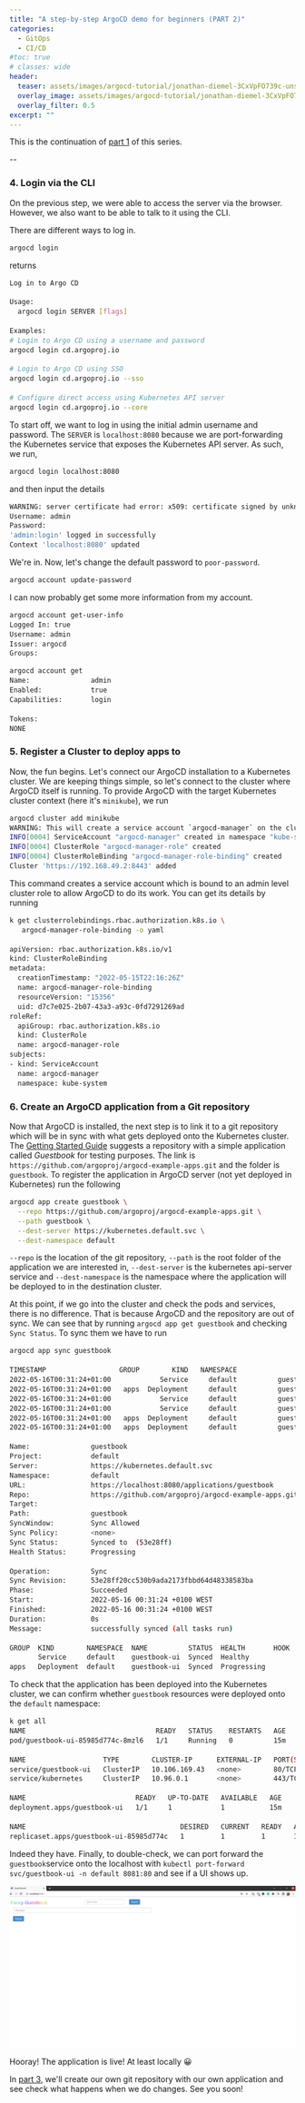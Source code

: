 ```yaml
---
title: "A step-by-step ArgoCD demo for beginners (PART 2)"
categories:
  - GitOps
  - CI/CD
#toc: true
# classes: wide
header:
  teaser: assets/images/argocd-tutorial/jonathan-diemel-3CxVpFO739c-unsplash.jpg
  overlay_image: assets/images/argocd-tutorial/jonathan-diemel-3CxVpFO739c-unsplash.jpg
  overlay_filter: 0.5
excerpt: ""
---
```


This is the continuation of [part 1](https://torresdacosta.com/argocd-demo-part-1) of this series.

\-- 

### 4. Login via the CLI
On the previous step, we were able to access the server via the browser. However, we also want to be able to talk to it using the CLI.

There are different ways to log in.

```bash
argocd login
```
returns
```bash
Log in to Argo CD

Usage:
  argocd login SERVER [flags]

Examples:
# Login to Argo CD using a username and password
argocd login cd.argoproj.io

# Login to Argo CD using SSO
argocd login cd.argoproj.io --sso

# Configure direct access using Kubernetes API server
argocd login cd.argoproj.io --core
```
To start off, we want to log in using the initial admin username and password. The `SERVER` is `localhost:8080` because we are port-forwarding the Kubernetes service that exposes the Kubernetes API server. As such, we run,
```bash
argocd login localhost:8080
```
and then input the details
```bash
WARNING: server certificate had error: x509: certificate signed by unknown authority. Proceed insecurely (y/n)? y
Username: admin
Password: 
'admin:login' logged in successfully
Context 'localhost:8080' updated
```

We're in. Now, let's change the default password to `poor-password`.

```bash
argocd account update-password
```
I can now probably get some more information from my account. 
```bash
argocd account get-user-info
Logged In: true
Username: admin
Issuer: argocd
Groups: 
```
```bash
argocd account get
Name:               admin
Enabled:            true
Capabilities:       login

Tokens:
NONE
```

### 5. Register a Cluster to deploy apps to

Now, the fun begins. Let's connect our ArgoCD installation to a Kubernetes cluster. We are keeping things simple, so let's connect to the cluster where ArgoCD itself is running. To provide ArgoCD with the target Kubernetes cluster context (here it's `minikube`), we run
```bash
argocd cluster add minikube
WARNING: This will create a service account `argocd-manager` on the cluster referenced by context `minikube` with full cluster level admin privileges. Do you want to continue [y/N]? y
INFO[0004] ServiceAccount "argocd-manager" created in namespace "kube-system" 
INFO[0004] ClusterRole "argocd-manager-role" created    
INFO[0004] ClusterRoleBinding "argocd-manager-role-binding" created 
Cluster 'https://192.168.49.2:8443' added

```
This command creates a service account which is bound to an admin level cluster role to allow ArgoCD to do its work. You can get its details by running
```bash
k get clusterrolebindings.rbac.authorization.k8s.io \
   argocd-manager-role-binding -o yaml

apiVersion: rbac.authorization.k8s.io/v1
kind: ClusterRoleBinding
metadata:
  creationTimestamp: "2022-05-15T22:16:26Z"
  name: argocd-manager-role-binding
  resourceVersion: "15356"
  uid: d7c7e025-2b07-43a3-a93c-0fd7291269ad
roleRef:
  apiGroup: rbac.authorization.k8s.io
  kind: ClusterRole
  name: argocd-manager-role
subjects:
- kind: ServiceAccount
  name: argocd-manager
  namespace: kube-system
```

### 6. Create an ArgoCD application from a Git repository

Now that ArgoCD is installed, the next step is to link it to a git repository which will be in sync with what gets deployed onto the Kubernetes cluster. The [Getting Started Guide](https://argo-cd.readthedocs.io/en/stable/getting_started/) suggests a repository with a simple application called *Guestbook* for testing purposes. The link is `https://github.com/argoproj/argocd-example-apps.git` and the folder is `guestbook`. To register the application in ArgoCD server (not yet deployed in Kubernetes) run the following
```bash
argocd app create guestbook \
  --repo https://github.com/argoproj/argocd-example-apps.git \
  --path guestbook \
  --dest-server https://kubernetes.default.svc \
  --dest-namespace default
```

`--repo` is the location of the git repository, `--path` is the root folder of the application we are interested in, `--dest-server` is the kubernetes api-server service and `--dest-namespace` is the namespace where the application will be deployed to in the destination cluster.

At this point, if we go into the cluster and check the pods and services, there is no difference. That is because ArgoCD and the repository are out of sync. We can see that by running `argocd app get guestbook` and checking `Sync Status`. To sync them we have to run 
```bash
argocd app sync guestbook

TIMESTAMP                  GROUP        KIND   NAMESPACE                  NAME    STATUS    HEALTH        HOOK  MESSAGE
2022-05-16T00:31:24+01:00            Service     default          guestbook-ui  OutOfSync  Missing              
2022-05-16T00:31:24+01:00   apps  Deployment     default          guestbook-ui  OutOfSync  Missing              
2022-05-16T00:31:24+01:00            Service     default          guestbook-ui    Synced  Healthy              
2022-05-16T00:31:24+01:00            Service     default          guestbook-ui    Synced   Healthy              service/guestbook-ui created
2022-05-16T00:31:24+01:00   apps  Deployment     default          guestbook-ui  OutOfSync  Missing              deployment.apps/guestbook-ui created
2022-05-16T00:31:24+01:00   apps  Deployment     default          guestbook-ui    Synced  Progressing              deployment.apps/guestbook-ui created

Name:               guestbook
Project:            default
Server:             https://kubernetes.default.svc
Namespace:          default
URL:                https://localhost:8080/applications/guestbook
Repo:               https://github.com/argoproj/argocd-example-apps.git
Target:             
Path:               guestbook
SyncWindow:         Sync Allowed
Sync Policy:        <none>
Sync Status:        Synced to  (53e28ff)
Health Status:      Progressing

Operation:          Sync
Sync Revision:      53e28ff20cc530b9ada2173fbbd64d48338583ba
Phase:              Succeeded
Start:              2022-05-16 00:31:24 +0100 WEST
Finished:           2022-05-16 00:31:24 +0100 WEST
Duration:           0s
Message:            successfully synced (all tasks run)

GROUP  KIND        NAMESPACE  NAME          STATUS  HEALTH       HOOK  MESSAGE
       Service     default    guestbook-ui  Synced  Healthy            service/guestbook-ui created
apps   Deployment  default    guestbook-ui  Synced  Progressing        deployment.apps/guestbook-ui created
```

To check that the application has been deployed into the Kubernetes cluster, we can confirm whether `guestbook` resources were deployed onto the `default` namespace:
```bash
k get all 
NAME                                READY   STATUS    RESTARTS   AGE
pod/guestbook-ui-85985d774c-8mzl6   1/1     Running   0          15m

NAME                   TYPE        CLUSTER-IP      EXTERNAL-IP   PORT(S)   AGE
service/guestbook-ui   ClusterIP   10.106.169.43   <none>        80/TCP    15m
service/kubernetes     ClusterIP   10.96.0.1       <none>        443/TCP   2d9h

NAME                           READY   UP-TO-DATE   AVAILABLE   AGE
deployment.apps/guestbook-ui   1/1     1            1           15m

NAME                                      DESIRED   CURRENT   READY   AGE
replicaset.apps/guestbook-ui-85985d774c   1         1         1       15m
```
Indeed they have. Finally, to double-check, we can port forward the `guestbook`service onto the localhost with `kubectl port-forward svc/guestbook-ui -n default 8081:80` and see if a UI shows up.

![guestbook-screenshot](../assets/images/argocd-tutorial/guestbook-screenshot.png)

Hooray! The application is live! At least locally :grinning:

In [part 3](https://torresdacosta.com/argocd-demo-part-3), we'll create our own git repository with our own application and see check what happens when we do changes. See you soon!
